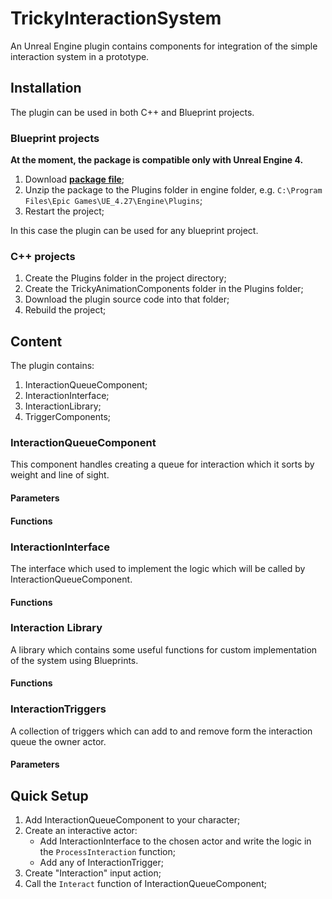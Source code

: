 # TrickyInteractionSystem

An Unreal Engine plugin contains components for integration of the simple interaction system in a prototype.

## Installation

The plugin can be used in both C++ and Blueprint projects.

### Blueprint projects

**At the moment, the package is compatible only with Unreal Engine 4.**

1. Download [**package file**](https://github.com/TrickyFatCat/TrickyInteractionSystem/releases/tag/v1.0);
2. Unzip the package to the Plugins folder in engine folder, e.g. `C:\Program Files\Epic Games\UE_4.27\Engine\Plugins`;
3. Restart the project;

In this case the plugin can be used for any blueprint project.

### C++ projects

1. Create the Plugins folder in the project directory;
2. Create the TrickyAnimationComponents folder in the Plugins folder;
3. Download the plugin source code into that folder;
4. Rebuild the project;

## Content

The plugin contains:

1. InteractionQueueComponent;
2. InteractionInterface;
3. InteractionLibrary;
4. TriggerComponents;

### InteractionQueueComponent

This component handles creating a queue for interaction which it sorts by weight and line of sight.

#### Parameters

#### Functions

### InteractionInterface

The interface which used to implement the logic which will be called by InteractionQueueComponent.

#### Functions

### Interaction Library

A library which contains some useful functions for custom implementation of the system using Blueprints.

#### Functions

### InteractionTriggers

A collection of triggers which can add to and remove form the interaction queue the owner actor.

#### Parameters

## Quick Setup

1. Add InteractionQueueComponent to your character;
2. Create an interactive actor:
   * Add InteractionInterface to the chosen actor and write the logic in the `ProcessInteraction` function;
   * Add any of InteractionTrigger;
3. Create "Interaction" input action;
4. Call the `Interact` function of InteractionQueueComponent;